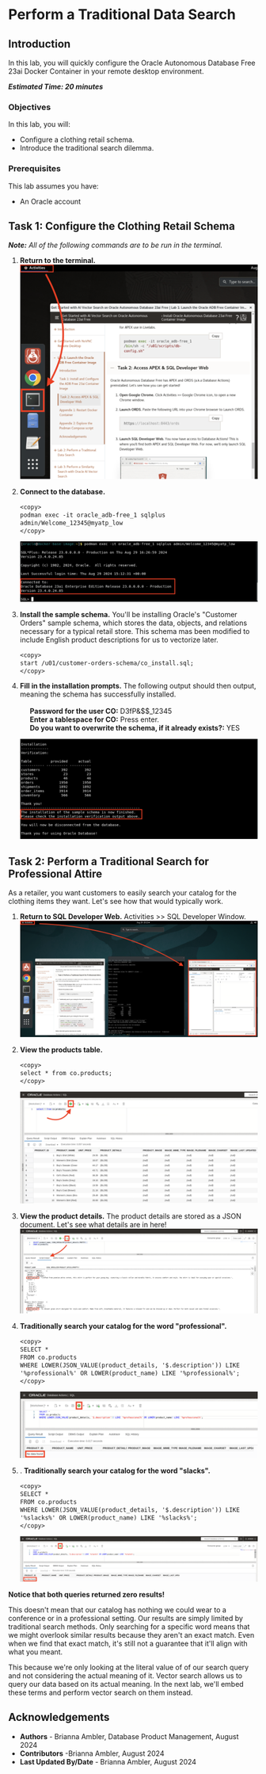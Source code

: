 # Perform a Traditional Data Search

## Introduction
In this lab, you will quickly configure the Oracle Autonomous Database Free 23ai Docker Container in your remote desktop environment.

**_Estimated Time: 20 minutes_**

### **Objectives**

In this lab, you will:

* Configure a clothing retail schema.
* Introduce the traditional search dilemma.


### **Prerequisites**
This lab assumes you have:
- An Oracle account


## Task 1: Configure the Clothing Retail Schema

**_Note:_** _All of the following commands are to be run in the terminal._

1.  **Return to the terminal.**
    ![Return to terminal.](images/return-to-terminal.png)

2. **Connect to the database.**
    ```
    <copy>
    podman exec -it oracle_adb-free_1 sqlplus admin/Welcome_12345@myatp_low
    </copy>
    ```
    ![Connect to database.](images/connect-to-adb.png)

3. **Install the sample schema.** You'll be installing Oracle's "Customer Orders" sample schema, which stores the data, objects, and relations necessary for a typical retail store. This schema mas been modified to include English product descriptions for us to vectorize later.

    ```
    <copy>
    start /u01/customer-orders-schema/co_install.sql;
    </copy>
    ```

4. **Fill in the installation prompts.** The following output should then output, meaning the schema has successfully installed.  <br/><br/> 
    &nbsp;&nbsp;&nbsp;&nbsp; **Password for the user CO:** D3fP&$$_12345 <br/>
    &nbsp;&nbsp;&nbsp;&nbsp; **Enter a tablespace for CO:** Press enter. <br/>
    &nbsp;&nbsp;&nbsp;&nbsp; **Do you want to overwrite the schema, if it already exists?:** YES

    ![Install the sample schema.](images/install-sample-schema.png)

## Task 2: Perform a Traditional Search for Professional Attire 
As a retailer, you want customers to easily search your catalog for the clothing items they want. Let's see how that would typically work.

1. **Return to SQL Developer Web.** Activities >> SQL Developer Window. 
    ![Return to SQL Developer Web.](images/return-to-sql-dev.png)

2. **View the products table.** 
    ```
    <copy>
    select * from co.products;
    </copy>
    ```
    ![View the products table.](images/view-products.png)

3. **View the product details.** The product details are stored as a JSON document. Let's see what details are in here!
    ![View the product details.](images/view-product-details.png)

4. **Traditionally search your catalog for the word "professional".** 
    ```
    <copy>
    SELECT * 
    FROM co.products 
    WHERE LOWER(JSON_VALUE(product_details, '$.description')) LIKE '%professional%' OR LOWER(product_name) LIKE '%professional%';
    </copy>
    ```
    ![Traditionally search for professional clothes.](images/traditional-search-professional.png)

5. . **Traditionally search your catalog for the word "slacks".**
    ```
    <copy>
    SELECT * 
    FROM co.products 
    WHERE LOWER(JSON_VALUE(product_details, '$.description')) LIKE '%slacks%' OR LOWER(product_name) LIKE '%slacks%';
    </copy>
    ```
    ![Traditionally search for slacks.](images/traditional-search-slacks.png)

**Notice that both queries returned zero results!**

This doesn't mean that our catalog has nothing we could wear to a conference or in a professional setting. Our results are simply limited by traditional search methods. Only searching for a specific word means that we might overlook similar results because they aren't an exact match. Even when we find that exact match, it's still not a guarantee that it'll align with what you meant. 

This because we're only looking at the literal value of of our search query and not considering the actual meaning of it. Vector search allows us to query our data based on its actual meaning. In the next lab, we'll embed these terms and perform vector search on them instead.

## Acknowledgements
- **Authors** - Brianna Ambler, Database Product Management, August 2024
- **Contributors** -Brianna Ambler, August 2024
- **Last Updated By/Date** - Brianna Ambler, August 2024

